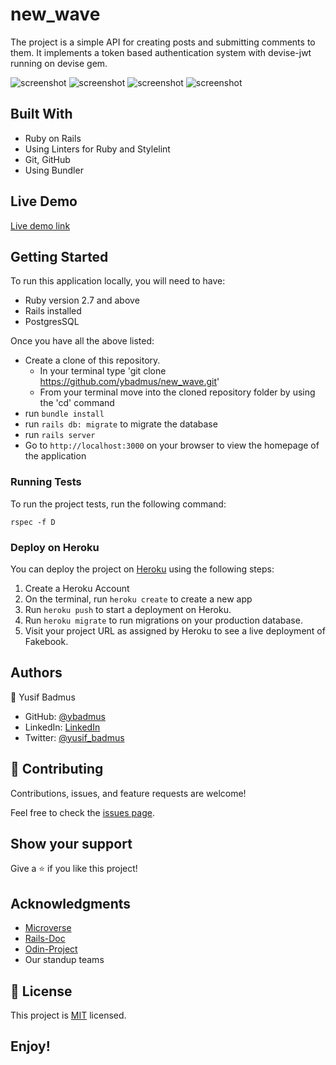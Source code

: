 # new_wave

The project is a simple API for creating posts and submitting comments to them. It implements a token based authentication system with devise-jwt running on devise gem. 

![screenshot](https://raw.githubusercontent.com/ybadmus/new_wave/main/app_screenshot(1).png)
![screenshot](https://raw.githubusercontent.com/ybadmus/new_wave/main/app_screenshot(2).png)
![screenshot](https://raw.githubusercontent.com/ybadmus/new_wave/main/app_screenshot(3).png)
![screenshot](https://raw.githubusercontent.com/ybadmus/new_wave/main/app_screenshot(4).png)

## Built With

- Ruby on Rails
- Using Linters for Ruby and Stylelint
- Git, GitHub
- Using Bundler

## Live Demo

 [Live demo link]()

## Getting Started

To run this application locally, you will need to have:

- Ruby version 2.7 and above
- Rails installed
- PostgresSQL

Once you have all the above listed:

- Create a clone of this repository. 
  - In your terminal type 'git clone https://github.com/ybadmus/new_wave.git'
  - From your terminal move into the cloned repository folder by using the 'cd' command 
- run `bundle install`
- run `rails db: migrate` to migrate the database 
- run `rails server`
- Go to `http://localhost:3000` on your browser to view the homepage of the application 

### Running Tests

To run the project tests, run the following command:
```
rspec -f D
```

### Deploy on Heroku

You can deploy the project on [Heroku](https://www.heroku.com/) using the following steps:

1. Create a Heroku Account
2. On the terminal, run `heroku create` to create a new app
3. Run `heroku push` to start a deployment on Heroku.
4. Run `heroku migrate` to run migrations on your production database.
5. Visit your project URL as assigned by Heroku to see a live deployment of Fakebook.

## Authors

👤 Yusif Badmus

- GitHub: [@ybadmus](https://github.com/ybadmus) 
- LinkedIn: [LinkedIn](https://www.linkedin.com/in/ybadmus/)
- Twitter: [@yusif_badmus](https://twitter.com/yusif_badmus)

## 🤝 Contributing

Contributions, issues, and feature requests are welcome!

Feel free to check the [issues page](https://github.com/ybadmus/new_wave/issues).

## Show your support

Give a ⭐️ if you like this project!

## Acknowledgments

- [Microverse](https://www.microverse.org)
- [Rails-Doc](https://guides.rubyonrails.org/)
- [Odin-Project](https://www.theodinproject.com/courses/ruby-on-rails/lessons/building-with-active-record-ruby-on-rails)
- Our standup teams

## 📝 License

<p>This project is <a href="LICENSE">MIT</a> licensed.</p>

## Enjoy!
